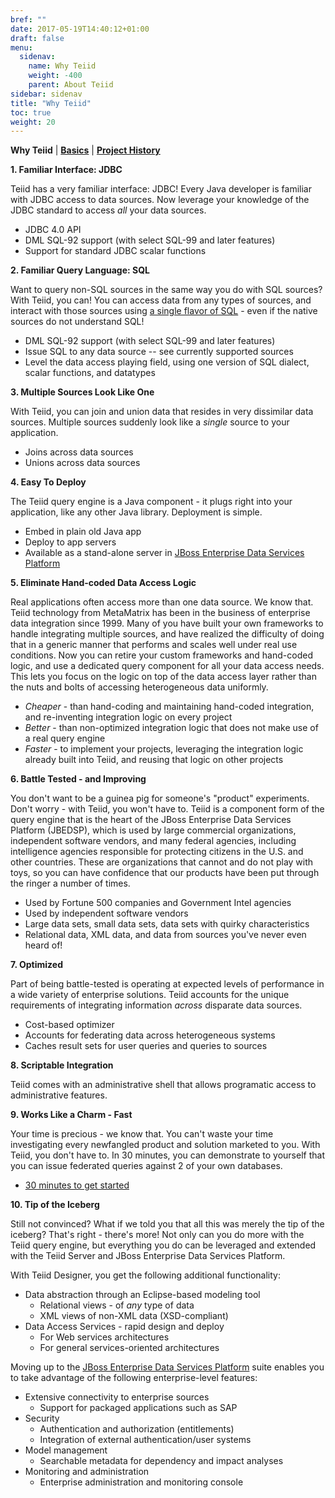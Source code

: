 ```yaml
---
bref: ""
date: 2017-05-19T14:40:12+01:00
draft: false
menu:
  sidenav:
    name: Why Teiid
    weight: -400
    parent: About Teiid
sidebar: sidenav
title: "Why Teiid"
toc: true
weight: 20
---
```


**Why Teiid** | [**Basics**](../basics) | [**Project History**](../history)

**1\. Familiar Interface: JDBC**

<span class="product">Teiid</span> has a very familiar interface: JDBC! Every Java developer is familiar with JDBC access to data sources. Now leverage your knowledge of the JDBC standard to access _all_ your data sources.

*   JDBC 4.0 API
*   DML SQL-92 support (with select SQL-99 and later features)
*   Support for standard JDBC scalar functions

**2\. Familiar Query Language: SQL**

Want to query non-SQL sources in the same way you do with SQL sources? With Teiid, you can! You can access data from any types of sources, and interact with those sources using <u>a single flavor of SQL</u> - even if the native sources do not understand SQL!

*   DML SQL-92 support (with select SQL-99 and later features)
*   Issue SQL to any data source -- see currently supported sources
*   Level the data access playing field, using one version of SQL dialect, scalar functions, and datatypes

**3\. Multiple Sources Look Like One**

With Teiid, you can join and union data that resides in very dissimilar data sources. Multiple sources suddenly look like a _single_ source to your application.

*   Joins across data sources
*   Unions across data sources

**4\. Easy To Deploy**

The <span class="product">Teiid query engine</span> is a Java component - it plugs right into your application, like any other Java library. Deployment is simple.

*   Embed in plain old Java app
*   Deploy to app servers
*   Available as a stand-alone server in [JBoss Enterprise Data Services Platform](http://www.jboss.com/products/platforms/dataservices)

**5\. Eliminate Hand-coded Data Access Logic**

Real applications often access more than one data source. We know that. Teiid technology from MetaMatrix has been in the business of enterprise data integration since 1999\. Many of you have built your own frameworks to handle integrating multiple sources, and have realized the difficulty of doing that in a generic manner that performs and scales well under real use conditions. Now you can retire your custom frameworks and hand-coded logic, and use a dedicated query component for all your data access needs. This lets you focus on the logic on top of the data access layer rather than the nuts and bolts of accessing heterogeneous data uniformly.

*   _Cheaper_ - than hand-coding and maintaining hand-coded integration, and re-inventing integration logic on every project
*   _Better_ - than non-optimized integration logic that does not make use of a real query engine
*   _Faster_ - to implement your projects, leveraging the integration logic already built into Teiid, and reusing that logic on other projects

**6\. Battle Tested - and Improving**

You don't want to be a guinea pig for someone's "product" experiments. Don't worry - with Teiid, you won't have to. Teiid is a component form of the query engine that is the heart of the JBoss Enterprise Data Services Platform (JBEDSP), which is used by large commercial organizations, independent software vendors, and many federal agencies, including intelligence agencies responsible for protecting citizens in the U.S. and other countries. These are organizations that cannot and do not play with toys, so you can have confidence that our products have been put through the ringer a number of times.

*   Used by Fortune 500 companies and Government Intel agencies
*   Used by independent software vendors
*   Large data sets, small data sets, data sets with quirky characteristics
*   Relational data, XML data, and data from sources you've never even heard of!

**7\. Optimized**

Part of being battle-tested is operating at expected levels of performance in a wide variety of enterprise solutions. Teiid accounts for the unique requirements of integrating information _across_ disparate data sources.

*   Cost-based optimizer
*   Accounts for federating data across heterogeneous systems
*   Caches result sets for user queries and queries to sources

**8\. Scriptable Integration**

Teiid comes with an administrative shell that allows programatic access to administrative features.

**9\. Works Like a Charm - Fast**

Your time is precious - we know that. You can't waste your time investigating every newfangled product and solution marketed to you. With Teiid, you don't have to. In 30 minutes, you can demonstrate to yourself that you can issue federated queries against 2 of your own databases.

*   [30 minutes to get started](https://docs.jboss.org/author/display/teiidexamples/Home)

**10\. Tip of the Iceberg**

Still not convinced? What if we told you that all this was merely the tip of the iceberg? That's right - there's more! Not only can you do more with the Teiid query engine, but everything you do can be leveraged and extended with the Teiid Server and <span class="product">JBoss Enterprise</span> Data Services Platform.

With Teiid Designer, you get the following additional functionality:

*   Data abstraction through an Eclipse-based modeling tool
    *   Relational views - of _any_ type of data
    *   XML views of non-XML data (XSD-compliant)
*   Data Access Services - rapid design and deploy
    *   For Web services architectures
    *   For general services-oriented architectures

Moving up to the [JBoss Enterprise Data Services Platform](http://www.jboss.com/products/platforms/dataservices) suite enables you to take advantage of the following enterprise-level features:

*   Extensive connectivity to enterprise sources
    *   Support for packaged applications such as SAP
*   Security
    *   Authentication and authorization (entitlements)
    *   Integration of external authentication/user systems
*   Model management
    *   Searchable metadata for dependency and impact analyses
*   Monitoring and administration
    *   <span class="product">Enterprise administration and monitoring console</span>